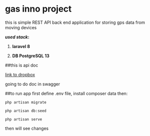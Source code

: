 # gas inno project

this is simple REST API back end application for storing gps data from moving devices

**_used stack_:**

1. **laravel 8**

2. **DB PostgreSQL 13**

##this is api doc

[link to dropbox](https://www.dropbox.com/s/th1jzctzpwu1j3q/api_doc.txt?dl=0)

going to do doc in swagger

##to run app
first define .env file, install composer data then:

`php artisan migrate`

`php artisan db:seed`

`php artisan serve`

then will see changes
